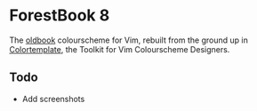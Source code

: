 # ForestBook 8

The [oldbook][ob] colourscheme for Vim, rebuilt from the ground up in
[Colortemplate][ct], the Toolkit for Vim Colourscheme Designers.

## Todo

- Add screenshots

[ct]: https://github.com/lifepillar/vim-colortemplate
[ob]: https://github.com/KKPMW/oldbook-vim
[sf]: https://github.com/KKPMW/sacredforest-vim
